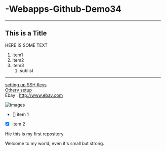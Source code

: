 # -Webapps-Github-Demo34

---
This is a Title
---
HERE IS SOME TEXT <br>
1. item1 <br>
2. item2 <br>
3. item3 <br>
   1. sublist
---

[setting up SSH Keys](https://stackoverflow.com/questions/29109678/java-print-in-bold) <br>
[Otherv setup](setup.in) <br>
Ebay : <http://www.ebay.com> 

‪![images](https://user-images.githubusercontent.com/26895507/130845902-0601e774-31b1-4854-92f9-24325ad8a2cc.jpg)

- [] item 1
- [x] item 2

Hie this is my first repository

Welcome to my world, even it's small but strong.